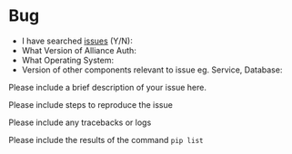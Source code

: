 # Bug

- I have searched [issues](https://gitlab.com/allianceauth/allianceauth/issues?scope=all&utf8=%E2%9C%93&state=all) (Y/N):
- What Version of Alliance Auth:
- What Operating System:
- Version of other components relevant to issue eg. Service, Database:

Please include a brief description of your issue here.

Please include steps to reproduce the issue

Please include any tracebacks or logs

Please include the results of the command `pip list`
